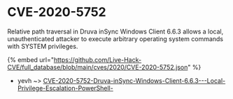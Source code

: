 # CVE-2020-5752

Relative path traversal in Druva inSync Windows Client 6.6.3 allows a local, unauthenticated attacker to execute arbitrary operating system commands with SYSTEM privileges.

{% embed url="https://github.com/Live-Hack-CVE/full_database/blob/main/cves/2020/CVE-2020-5752.json" %}


* yevh ~> [CVE-2020-5752-Druva-inSync-Windows-Client-6.6.3---Local-Privilege-Escalation-PowerShell-](https://www.alice-snow.ru/2020/database/cve-2020-5752/cve-2020-5752-druva-insync-windows-client-6.6.3---local-privilege-escalation-powershell--yevh)